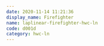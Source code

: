 ```yaml
---
date: 2020-11-14 11:21:36
display_name: Firefighter
name: laplinear-firefighter-hwc-ln
code: d001d
category: hwc-ln
---
```


